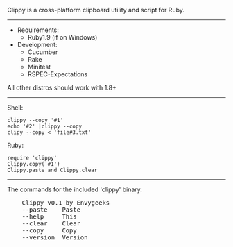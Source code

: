 Clippy is a  cross-platform clipboard utility and script for Ruby.

---
* Requirements:
  * Ruby1.9 (if on Windows)
* Development:
  * Cucumber
  * Rake
  * Minitest
  * RSPEC-Expectations

All other distros should work with 1.8+

---
Shell:
  ```
  clippy --copy '#1'
  echo '#2' |clippy --copy
  clipy --copy < 'file#3.txt'
  ```

Ruby:
  ```
  require 'clippy'
  Clippy.copy('#1')
  Clippy.paste and Clippy.clear
  ```

---
The commands for the included 'clippy' binary.

<pre>
    Clippy v0.1 by Envygeeks
    --paste    Paste
    --help     This
    --clear    Clear
    --copy     Copy
    --version  Version
</pre>
